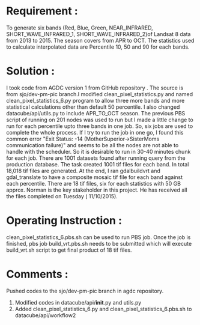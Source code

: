 # Requirement : 

To generate six bands (Red, Blue, Green, NEAR_INFRARED, SHORT_WAVE_INFRARED_1, SHORT_WAVE_INFRARED_2)of Landsat 8 data from 2013 to 2015. The season covers from APR to OCT. The statistics used to calculate interpolated data are Percentile 10, 50 and 90 for each bands. 

# Solution  :

I took code from AGDC version 1 from GitHub repository . The source is from  sjo/dev-pm-pic branch.I modified clean_pixel_statistics.py and named  clean_pixel_statistics_6.py program to allow three more bands and more statistical calculations other than default 50 percentile. I also changed datacube/api/utils.py to include APR_TO_OCT season. The previous PBS script of running on 201 nodes was used to run but I made a little change to run for each percentile upto three bands in one job.  So, six jobs are used to complete the whole process. If I try to run the job in one go, I found this common error "Exit Status: -14 (MotherSuperior->SisterMoms communication failure)" and seems to be all the nodes are not able to handle with the scheduler. So it is desirable to run in 30-40 minutes chunk for each job. There are 1001 datasets found after running query from the production database. The task created 1001 tif files for each band. In total 18,018 tif files are generated. At the end, I ran gdalbuildvrt and gdal_translate to have a composite mosaic tif file for each band against each percentile. There are 18 tif files, six for each statistics with 50 GB approx. Norman is the key stakeholder in this project. He has received all the files completed on Tuesday ( 11/10/2015).  

# Operating Instruction :

clean_pixel_statistics_6.pbs.sh can be used to run PBS job. Once the job is finished, pbs job build_vrt.pbs.sh needs to be submitted which will execute build_vrt.sh script to get final product of 18 tif files.

# Comments :

Pushed codes to the sjo/dev-pm-pic branch in agdc repository.
  1.	Modified codes in datacube/api/__init__.py and utils.py
  2.	Added clean_pixel_statistics_6.py and clean_pixel_statistics_6.pbs.sh to datacube/api/workflow2


